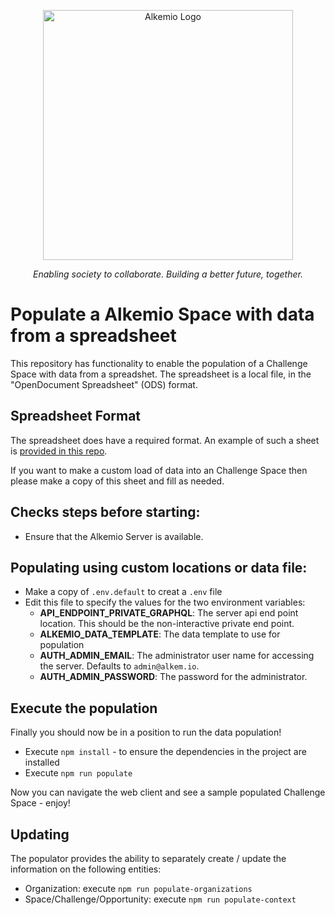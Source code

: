 <p align="center">
  <a href="https://alkemio.foundation/" target="blank"><img src="https://alkemio.foundation/uploads/logos/alkemio-logo.svg" width="400" alt="Alkemio Logo" /></a>
</p>
<p align="center"><i>Enabling society to collaborate. Building a better future, together.</i></p>

# Populate a Alkemio Space with data from a spreadsheet

This repository has functionality to enable the population of a Challenge Space with data from a spreadshet. The spreadsheet is a local file, in the "OpenDocument Spreadsheet" (ODS) format.

## Spreadsheet Format

The spreadsheet does have a required format. An example of such a sheet is [provided in this repo](https://github.com/alkem-io/populator/blob/develop/alkemio-sdgs.ods).

If you want to make a custom load of data into an Challenge Space then please make a copy of this sheet and fill as needed.

## Checks steps before starting:

- Ensure that the Alkemio Server is available.

## Populating using custom locations or data file:

- Make a copy of `.env.default` to creat a `.env` file
- Edit this file to specify the values for the two environment variables:
  - **API_ENDPOINT_PRIVATE_GRAPHQL**: The server api end point location. This should be the non-interactive private end point.
  - **ALKEMIO_DATA_TEMPLATE**: The data template to use for population
  - **AUTH_ADMIN_EMAIL**: The administrator user name for accessing the server. Defaults to `admin@alkem.io`.
  - **AUTH_ADMIN_PASSWORD**: The password for the administrator.

## Execute the population

Finally you should now be in a position to run the data population!

- Execute `npm install` - to ensure the dependencies in the project are installed
- Execute `npm run populate`

Now you can navigate the web client and see a sample populated Challenge Space - enjoy!

## Updating
The populator provides the ability to separately create / update the information on the following entities:

- Organization: execute `npm run populate-organizations`
- Space/Challenge/Opportunity: execute `npm run populate-context`
